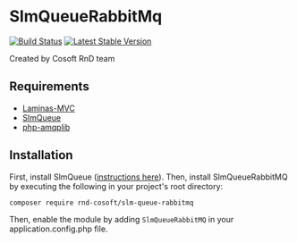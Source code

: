 SlmQueueRabbitMq
================

[![Build Status](https://travis-ci.org/rnd-cosoft/slm-queue-rabbitmq.svg?branch=master)](https://travis-ci.org/rnd-cosoft/slm-queue-rabbitmq)
[![Latest Stable Version](https://poser.pugx.org/rnd-cosoft/slm-queue-rabbitmq/v/stable)](https://packagist.org/packages/rnd-cosoft/slm-queue-rabbitmq)

Created by Cosoft RnD team

Requirements
------------
* [Laminas-MVC](https://github.com/laminas/laminas-mvc)
* [SlmQueue](https://github.com/juriansluiman/SlmQueue)
* [php-amqplib](https://github.com/php-amqplib)


Installation
------------

First, install SlmQueue ([instructions here](https://github.com/juriansluiman/SlmQueue/blob/master/README.md)). Then,
install SlmQueueRabbitMQ by executing the following in your project's root directory:

```bash
composer require rnd-cosoft/slm-queue-rabbitmq
```

Then, enable the module by adding `SlmQueueRabbitMQ` in your application.config.php file.

